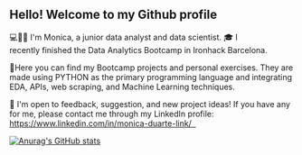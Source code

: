 ## Hello! Welcome to my Github profile

💻👩‍💻 I'm Monica, a junior data analyst and data scientist.
🎓 I recently finished the Data Analytics Bootcamp in Ironhack Barcelona. 

📂Here you can find my Bootcamp projects and personal exercises. 
They are made using PYTHON as the primary programming language and integrating EDA, APIs, web scraping, and Machine Learning techniques.


🤝 I'm open to feedback, suggestion, and new project ideas! 
If you have any for me, please contact me through my LinkedIn profile:
https://www.linkedin.com/in/monica-duarte-link/   

[![Anurag's GitHub stats](https://github-readme-stats.vercel.app/api?username=Monica-Duarte11)](https://github.com/anuraghazra/github-readme-stats)
